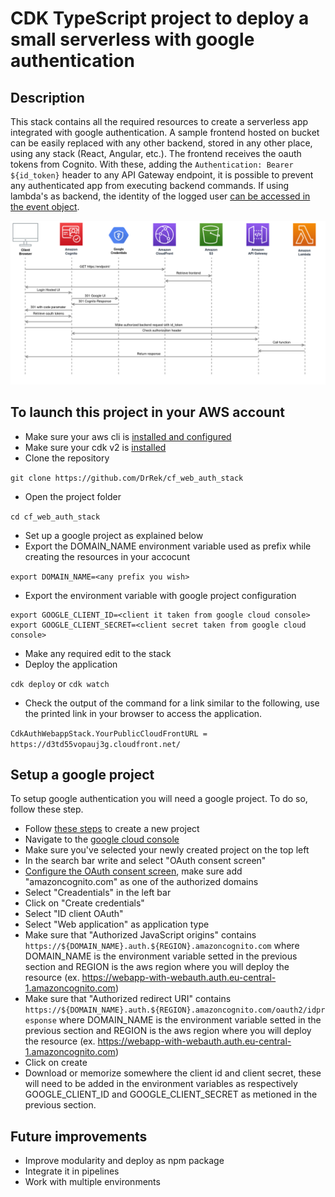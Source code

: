 # CDK TypeScript project to deploy a small serverless with google authentication

## Description
This stack contains all the required resources to create a serverless app integrated with google authentication.
A sample frontend hosted on bucket can be easily replaced with any other backend, stored in any other place, using any stack (React, Angular, etc.).
The frontend receives the oauth tokens from Cognito. With these, adding the `Authentication: Bearer ${id_token}` header to any API Gateway endpoint, it is possible to prevent any authenticated app from executing backend commands. If using lambda's as backend, the identity of the logged user [can be accessed in the event object](https://docs.aws.amazon.com/apigateway/latest/developerguide/apigateway-enable-cognito-user-pool.html).

![Preview Image](https://raw.githubusercontent.com/DrRek/cf_web_auth_stack/main/docs/resources/simplewebauth.png)

## To launch this project in your AWS account
* Make sure your aws cli is [installed and configured](https://docs.aws.amazon.com/cli/latest/userguide/getting-started-install.html)
* Make sure your cdk v2 is [installed](https://docs.aws.amazon.com/cdk/v2/guide/getting_started.html) 
* Clone the repository 

`git clone https://github.com/DrRek/cf_web_auth_stack`
* Open the project folder

`cd cf_web_auth_stack`
* Set up a google project as explained below
* Export the DOMAIN_NAME environment variable used as prefix while creating the resources in your accocunt

`export DOMAIN_NAME=<any prefix you wish>`
* Export the environment variable with google project configuration

```
export GOOGLE_CLIENT_ID=<client it taken from google cloud console>
export GOOGLE_CLIENT_SECRET=<client secret taken from google cloud console>
```
* Make any required edit to the stack
* Deploy the application

`cdk deploy` or `cdk watch`

* Check the output of the command for a link similar to the following, use the printed link in your browser to access the application.

`CdkAuthWebappStack.YourPublicCloudFrontURL = https://d3td55vopauj3g.cloudfront.net/`

## Setup a google project
To setup google authentication you will need a google project. To do so, follow these step.
* Follow [these steps](https://cloud.google.com/appengine/docs/standard/nodejs/building-app/creating-project) to create a new project
* Navigate to the [google cloud console](https://console.cloud.google.com)
* Make sure you've selected your newly created project on the top left
* In the search bar write and select "OAuth consent screen"
* [Configure the OAuth consent screen](https://developers.google.com/workspace/guides/configure-oauth-consent), make sure add "amazoncognito.com" as one of the authorized domains
* Select "Creadentials" in the left bar
* Click on "Create credentials"
* Select "ID client OAuth"
* Select "Web application" as application type
* Make sure that "Authorized JavaScript origins" contains `https://${DOMAIN_NAME}.auth.${REGION}.amazoncognito.com` where DOMAIN_NAME is the environment variable setted in the previous section and REGION is the aws region where you will deploy the resource (ex. https://webapp-with-webauth.auth.eu-central-1.amazoncognito.com)
* Make sure that "Authorized redirect URI" contains `https://${DOMAIN_NAME}.auth.${REGION}.amazoncognito.com/oauth2/idpresponse` where DOMAIN_NAME is the environment variable setted in the previous section and REGION is the aws region where you will deploy the resource (ex. https://webapp-with-webauth.auth.eu-central-1.amazoncognito.com)
* Click on create
* Download or memorize somewhere the client id and client secret, these will need to be added in the environment variables as respectively GOOGLE_CLIENT_ID and GOOGLE_CLIENT_SECRET as metioned in the previous section.


## Future improvements
* Improve modularity and deploy as npm package
* Integrate it in pipelines
* Work with multiple environments

